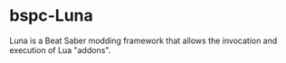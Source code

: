 # bspc-Luna
Luna is a Beat Saber modding framework that allows the invocation and execution of Lua "addons".
